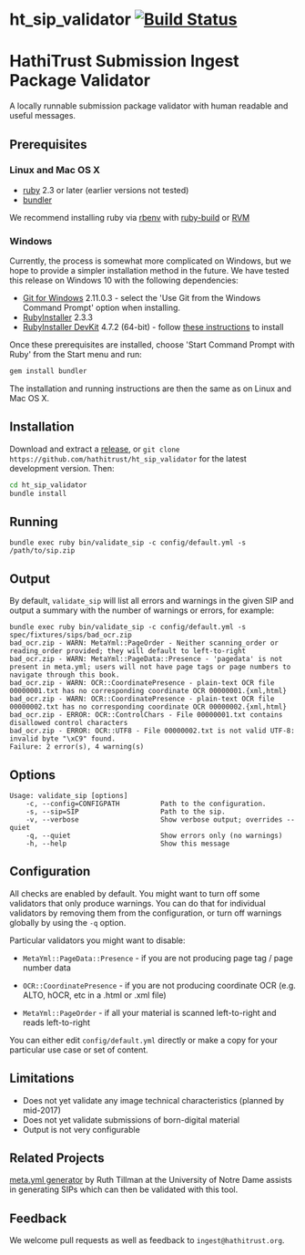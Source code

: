 # ht_sip_validator [![Build Status](https://travis-ci.org/hathitrust/ht_sip_validator.svg?branch=master)](https://travis-ci.org/hathitrust/ht_sip_validator)

# HathiTrust Submission Ingest Package Validator

A locally runnable submission package validator with human readable and useful messages.

## Prerequisites

### Linux and Mac OS X

- [ruby](https://www.ruby-lang.org/en/documentation/installation/) 2.3 or later (earlier versions not tested)
- [bundler](http://bundler.io/)

We recommend installing ruby via [rbenv](https://github.com/rbenv/rbenv#readme)
with [ruby-build](https://github.com/rbenv/ruby-build#readme) or
[RVM](http://rvm.io/)

### Windows

Currently, the process is somewhat more complicated on Windows, but we hope to
provide a simpler installation method in the future. We have tested this
release on Windows 10 with the following dependencies:

- [Git for Windows](https://git-scm.com/downloads) 2.11.0.3 - select the 'Use Git from the Windows Command Prompt' option when installing.
- [RubyInstaller](http://rubyinstaller.org/downloads) 2.3.3
- [RubyInstaller DevKit](http://rubyinstaller.org/downloads) 4.7.2 (64-bit) - follow [these instructions](https://github.com/oneclick/rubyinstaller/wiki/Development-kit) to install

Once these prerequisites are installed, choose 'Start Command Prompt with Ruby' from the Start menu and run:

```bash
gem install bundler
```

The installation and running instructions are then the same as on Linux and Mac
OS X.


## Installation

Download and extract a [release](https://github.com/hathitrust/ht_sip_validator/releases), or `git clone https://github.com/hathitrust/ht_sip_validator` for the latest development version. Then:

```bash
cd ht_sip_validator
bundle install
```

## Running

```
bundle exec ruby bin/validate_sip -c config/default.yml -s /path/to/sip.zip
```

## Output

By default, `validate_sip` will list all errors and warnings in the given SIP and output a summary with the number of warnings or errors, for example:

```
bundle exec ruby bin/validate_sip -c config/default.yml -s spec/fixtures/sips/bad_ocr.zip 
bad_ocr.zip - WARN: MetaYml::PageOrder - Neither scanning_order or reading_order provided; they will default to left-to-right
bad_ocr.zip - WARN: MetaYml::PageData::Presence - 'pagedata' is not present in meta.yml; users will not have page tags or page numbers to navigate through this book.
bad_ocr.zip - WARN: OCR::CoordinatePresence - plain-text OCR file 00000001.txt has no corresponding coordinate OCR 00000001.{xml,html}
bad_ocr.zip - WARN: OCR::CoordinatePresence - plain-text OCR file 00000002.txt has no corresponding coordinate OCR 00000002.{xml,html}
bad_ocr.zip - ERROR: OCR::ControlChars - File 00000001.txt contains disallowed control characters
bad_ocr.zip - ERROR: OCR::UTF8 - File 00000002.txt is not valid UTF-8: invalid byte "\xC9" found.
Failure: 2 error(s), 4 warning(s)
```

## Options

```
Usage: validate_sip [options]
    -c, --config=CONFIGPATH          Path to the configuration.
    -s, --sip=SIP                    Path to the sip.
    -v, --verbose                    Show verbose output; overrides --quiet
    -q, --quiet                      Show errors only (no warnings)
    -h, --help                       Show this message
```

## Configuration

All checks are enabled by default. You might want to turn off some validators
that only produce warnings. You can do that for individual validators by
removing them from the configuration, or turn off warnings globally by using
the `-q` option.

Particular validators you might want to disable:

- `MetaYml::PageData::Presence` - if you are not producing page tag / page
  number data
 
- `OCR::CoordinatePresence` - if you are not producing coordinate OCR (e.g.
  ALTO, hOCR, etc in a .html or .xml file)

- `MetaYml::PageOrder` - if all your material is scanned left-to-right and
  reads left-to-right

You can either edit `config/default.yml` directly or make a copy for your
particular use case or set of content.

## Limitations

- Does not yet validate any image technical characteristics (planned by mid-2017)
- Does not yet validate submissions of born-digital material
- Output is not very configurable

## Related Projects

[meta.yml
generator](https://github.com/ruthtillman/yaml-generator-for-hathitrust) by
Ruth Tillman at the University of Notre Dame assists in generating SIPs which
can then be validated with this tool.

## Feedback

We welcome pull requests as well as feedback to `ingest@hathitrust.org`.
